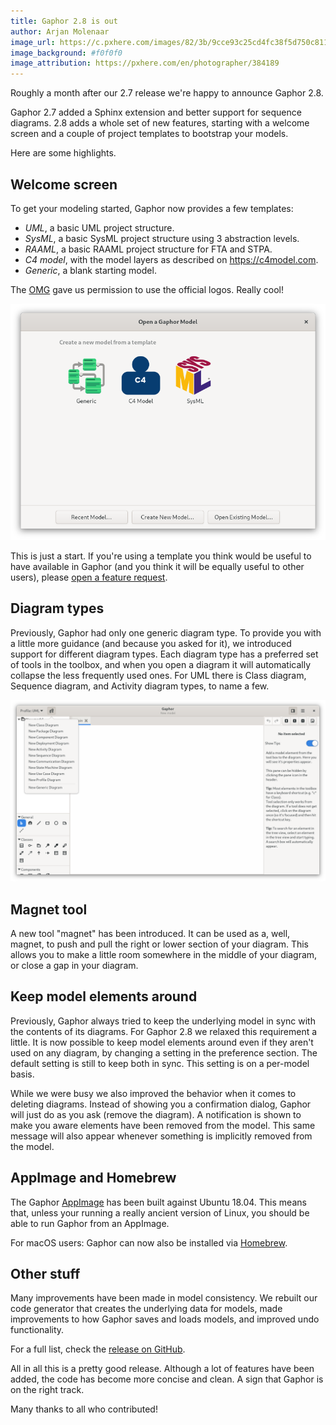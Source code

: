 ```yaml
---
title: Gaphor 2.8 is out
author: Arjan Molenaar
image_url: https://c.pxhere.com/images/82/3b/9cce93c25cd4fc38f5d750c81198-1419096.jpg!d
image_background: #f0f0f0
image_attribution: https://pxhere.com/en/photographer/384189
---
```


Roughly a month after our 2.7 release we're happy to announce Gaphor 2.8.

Gaphor 2.7 added a Sphinx extension and better support for sequence diagrams.
2.8 adds a whole set of new features, starting with a welcome screen and a couple
of project templates to bootstrap your models.

Here are some highlights.

<!--break-->

## Welcome screen

To get your modeling started, Gaphor now provides a few templates:

* _UML_, a basic UML project structure.
* _SysML_, a basic SysML project structure using 3 abstraction levels.
* _RAAML_, a basic RAAML project structure for FTA and STPA.
* _C4 model_, with the model layers as described on https://c4model.com.
* _Generic_, a blank starting model.

The [OMG](https://omg.org) gave us permission to use the official logos. Really cool!

![Welcome screen](/images/gaphor-2.8-highlights/welcome-screen.png)

This is just a start. If you're using a template you think would be useful to
have available in Gaphor (and you think it will be equally useful to other
users), please [open a feature
request](https://github.com/gaphor/gaphor/issues).

## Diagram types

Previously, Gaphor had only one generic diagram type. To provide you with a
little more guidance (and because you asked for it), we introduced support for
different diagram types. Each diagram type has a preferred set of tools in the
toolbox, and when you open a diagram it will automatically collapse the less
frequently used ones. For UML there is Class diagram, Sequence diagram, and
Activity diagram types, to name a few.

![Welcome screen](/images/gaphor-2.8-highlights/diagram-types.png)

## Magnet tool

A new tool "magnet" has been introduced. It can be used as a, well, magnet, to
push and pull the right or lower section of your diagram. This allows you to
make a little room somewhere in the middle of your diagram, or close a gap in
your diagram.

## Keep model elements around

Previously, Gaphor always tried to keep the underlying model in sync with the
contents of its diagrams. For Gaphor 2.8 we relaxed this requirement a little.
It is now possible to keep model elements around even if they aren't used on any
diagram, by changing a setting in the preference section. The default setting is
still to keep both in sync. This setting is on a per-model basis.

While we were busy we also improved the behavior when it comes to deleting
diagrams. Instead of showing you a confirmation dialog, Gaphor will just do as
you ask (remove the diagram). A notification is shown to make you aware elements
have been removed from the model. This same message will also appear whenever
something is implicitly removed from the model.

## AppImage and Homebrew

The Gaphor [AppImage](/download.html#appimage) has been built against Ubuntu
18.04. This means that, unless your running a really ancient version of Linux,
you should be able to run Gaphor from an AppImage.

For macOS users: Gaphor can now also be installed via
[Homebrew](https://formulae.brew.sh/cask/gaphor).

## Other stuff

Many improvements have been made in model consistency. We rebuilt our code
generator that creates the underlying data for models, made improvements to how
Gaphor saves and loads models, and improved undo functionality.

For a full list, check the [release on
GitHub](https://github.com/gaphor/gaphor/releases).

All in all this is a pretty good release. Although a lot of features have been
added, the code has become more concise and clean. A sign that Gaphor is on the
right track.

Many thanks to all who contributed!
